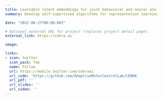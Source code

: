 ```yaml
---
title: Learnable latent embeddings for joint behavioral and neural analysis
summary: Develop self-supervised algorithms for representation learning  jointly using behavioral and neural data.

date: "2022-08-27T00:00:00Z"

# Optional external URL for project (replaces project detail page).
external_link: https://cebra.ai

image:

links:
- icon: twitter
  icon_pack: fab
  name: Follow
  url: https://mobile.twitter.com/cebraai
  url_code: 'https://github.com/AdaptiveMotorControlLab/CEBRA'
  url_pdf: ''
  url_slides: ''
  url_video: ''
---
```


